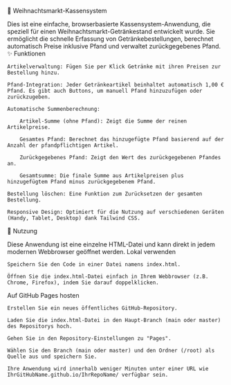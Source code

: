 🎄 Weihnachtsmarkt-Kassensystem

Dies ist eine einfache, browserbasierte Kassensystem-Anwendung, die speziell für einen Weihnachtsmarkt-Getränkestand entwickelt wurde. Sie ermöglicht die schnelle Erfassung von Getränkebestellungen, berechnet automatisch Preise inklusive Pfand und verwaltet zurückgegebenes Pfand.
✨ Funktionen

    Artikelverwaltung: Fügen Sie per Klick Getränke mit ihren Preisen zur Bestellung hinzu.

    Pfand-Integration: Jeder Getränkeartikel beinhaltet automatisch 1,00 € Pfand. Es gibt auch Buttons, um manuell Pfand hinzuzufügen oder zurückzugeben.

    Automatische Summenberechnung:

        Artikel-Summe (ohne Pfand): Zeigt die Summe der reinen Artikelpreise.

        Gesamtes Pfand: Berechnet das hinzugefügte Pfand basierend auf der Anzahl der pfandpflichtigen Artikel.

        Zurückgegebenes Pfand: Zeigt den Wert des zurückgegebenen Pfandes an.

        Gesamtsumme: Die finale Summe aus Artikelpreisen plus hinzugefügtem Pfand minus zurückgegebenem Pfand.

    Bestellung löschen: Eine Funktion zum Zurücksetzen der gesamten Bestellung.

    Responsive Design: Optimiert für die Nutzung auf verschiedenen Geräten (Handy, Tablet, Desktop) dank Tailwind CSS.

🚀 Nutzung

Diese Anwendung ist eine einzelne HTML-Datei und kann direkt in jedem modernen Webbrowser geöffnet werden.
Lokal verwenden

    Speichern Sie den Code in einer Datei namens index.html.

    Öffnen Sie die index.html-Datei einfach in Ihrem Webbrowser (z.B. Chrome, Firefox), indem Sie darauf doppelklicken.

Auf GitHub Pages hosten

    Erstellen Sie ein neues öffentliches GitHub-Repository.

    Laden Sie die index.html-Datei in den Haupt-Branch (main oder master) des Repositorys hoch.

    Gehen Sie in den Repository-Einstellungen zu "Pages".

    Wählen Sie den Branch (main oder master) und den Ordner (/root) als Quelle aus und speichern Sie.

    Ihre Anwendung wird innerhalb weniger Minuten unter einer URL wie IhrGitHubName.github.io/IhrRepoName/ verfügbar sein.
